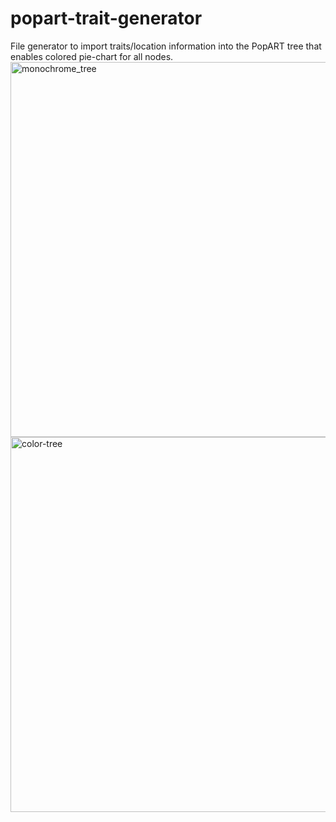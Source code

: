 # popart-trait-generator
File generator to import traits/location information into the PopART tree
that enables colored pie-chart for all nodes.
<img width="600" alt="monochrome_tree" src="https://user-images.githubusercontent.com/90582976/156342056-647a8f33-5a7e-4b0d-b4b8-febfdc74c150.png">
<img width="600" alt="color-tree" src="https://user-images.githubusercontent.com/90582976/156342112-88c60661-db20-48fd-8218-0e958694d051.png">
